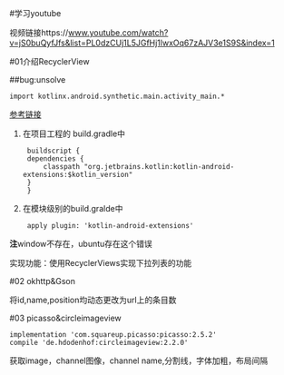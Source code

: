 #学习youtube

视频链接https://www.youtube.com/watch?v=jS0buQyfJfs&list=PL0dzCUj1L5JGfHj1lwxOq67zAJV3e1S9S&index=1

#01介绍RecyclerView



##bug:unsolve

    import kotlinx.android.synthetic.main.activity_main.*

[参考链接](https://stackoverflow.com/questions/34169562/unresolved-reference-kotlinx)



1. 在项目工程的 build.gradle中


        buildscript {
        dependencies {
            classpath "org.jetbrains.kotlin:kotlin-android-extensions:$kotlin_version"
        }
        }

2. 在模块级别的build.gralde中

        apply plugin: 'kotlin-android-extensions'

**注**window不存在，ubuntu存在这个错误


实现功能：使用RecyclerViews实现下拉列表的功能

#02 okhttp&Gson

将id,name,position均动态更改为url上的条目数

#03  picasso&circleimageview

    implementation 'com.squareup.picasso:picasso:2.5.2'
    compile 'de.hdodenhof:circleimageview:2.2.0'

获取image，channel图像，channel  name,分割线，字体加粗，布局间隔